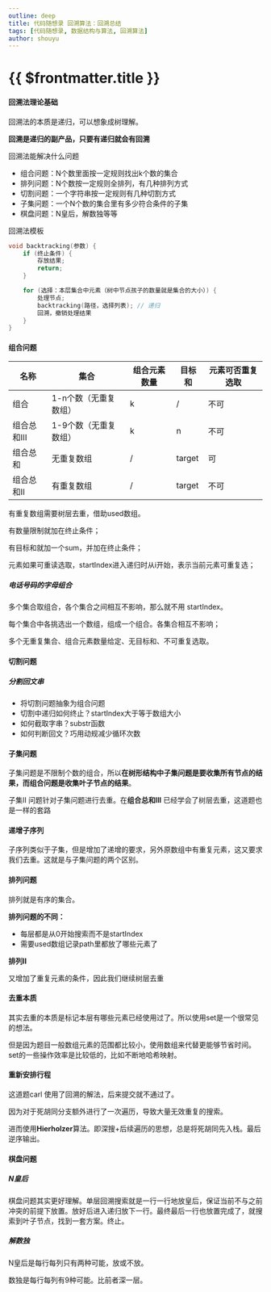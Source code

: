 ```yaml
---
outline: deep
title: 代码随想录 回溯算法：回溯总结
tags: [代码随想录, 数据结构与算法, 回溯算法]
author: shouyu
---
```


# {{ $frontmatter.title }}

#### 回溯法理论基础

回溯法的本质是递归，可以想象成树理解。

**回溯是递归的副产品，只要有递归就会有回溯**

回溯法能解决什么问题

- 组合问题：N个数里面按一定规则找出k个数的集合
- 排列问题：N个数按一定规则全排列，有几种排列方式
- 切割问题：一个字符串按一定规则有几种切割方式
- 子集问题：一个N个数的集合里有多少符合条件的子集
- 棋盘问题：N皇后，解数独等等

回溯法模板

```C++
void backtracking(参数) {
    if (终止条件) {
        存放结果;
        return;
    }

    for (选择：本层集合中元素（树中节点孩子的数量就是集合的大小）) {
        处理节点;
        backtracking(路径，选择列表); // 递归
        回溯，撤销处理结果
    }
}
```

#### 组合问题

| 名称        | 集合                  | 组合元素数量 | 目标和 | 元素可否重复选取 |
| ----------- | --------------------- | ------------ | ------ | ---------------- |
| 组合        | 1-n个数（无重复数组） | k            | /      | 不可             |
| 组合总和III | 1-9个数（无重复数组） | k            | n      | 不可             |
| 组合总和    | 无重复数组            | /            | target | 可               |
| 组合总和II  | 有重复数组            | /            | target | 不可             |

有重复数组需要树层去重，借助used数组。

有数量限制就加在终止条件；

有目标和就加一个sum，并加在终止条件；

元素如果可重读选取，startIndex进入递归时从i开始，表示当前元素可重复选；

##### 电话号码的字母组合

多个集合取组合，各个集合之间相互不影响，那么就不用 startIndex。

每个集合中各挑选出一个数组，组成一个组合。各集合相互不影响；

多个无重复集合、组合元素数量给定、无目标和、不可重复选取。

#### 切割问题

##### 分割回文串

- 将切割问题抽象为组合问题
- 切割中递归如何终止？startIndex大于等于数组大小
- 如何截取字串？substr函数
- 如何判断回文？巧用动规减少循环次数

#### 子集问题

子集问题是不限制个数的组合，所以**在树形结构中子集问题是要收集所有节点的结果，而组合问题是收集叶子节点的结果**。

子集II 问题针对子集问题进行去重。在**组合总和III** 已经学会了树层去重，这道题也是一样的套路

#### 递增子序列

子序列类似于子集，但是增加了递增的要求，另外原数组中有重复元素，这又要求我们去重。这就是与子集问题的两个区别。

#### 排列问题

排列就是有序的集合。

**排列问题的不同：**

- 每层都是从0开始搜索而不是startIndex
- 需要used数组记录path里都放了哪些元素了

**排列II**

又增加了重复元素的条件，因此我们继续树层去重

#### 去重本质

其实去重的本质是标记本层有哪些元素已经使用过了。所以使用set是一个很常见的想法。

但是因为题目一般数组元素的范围都比较小，使用数组来代替更能够节省时间。set的一些操作效率是比较低的，比如不断地哈希映射。

#### 重新安排行程

这道题carl 使用了回溯的解法，后来提交就不通过了。

因为对于死胡同分支额外进行了一次遍历，导致大量无效重复的搜索。

进而使用**Hierholzer**算法。即深搜+后续遍历的思想，总是将死胡同先入栈。最后逆序输出。

#### 棋盘问题

##### N皇后

棋盘问题其实更好理解。单层回溯搜索就是一行一行地放皇后，保证当前不与之前冲突的前提下放置。放好后进入递归放下一行。最终最后一行也放置完成了，就搜索到叶子节点，找到一套方案。终止。

##### 解数独

N皇后是每行每列只有两种可能，放或不放。

数独是每行每列有9种可能。比前者深一层。